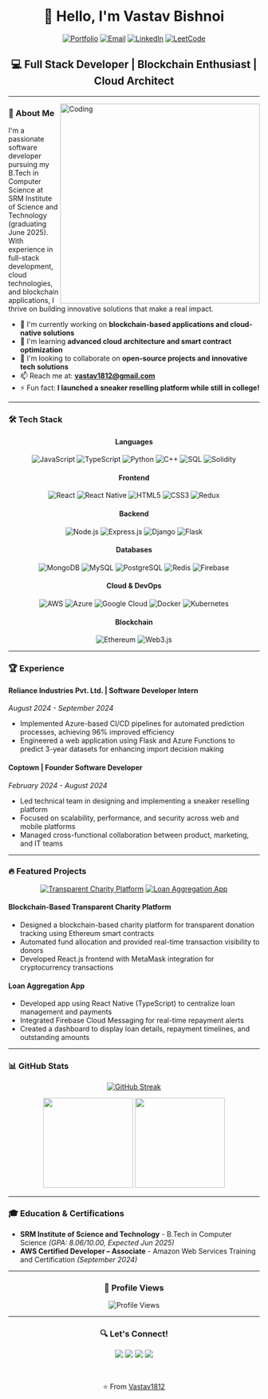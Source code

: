# <div align="center">👋 Hello, I'm Vastav Bishnoi</div>

<div align="center">
  
[![Portfolio](https://img.shields.io/badge/Portfolio-FF7139?style=for-the-badge&logo=About.me&logoColor=white)](https://vastavbishnoi.life)
[![Email](https://img.shields.io/badge/Email-D14836?style=for-the-badge&logo=gmail&logoColor=white)](mailto:vastav1812@gmail.com)
[![LinkedIn](https://img.shields.io/badge/LinkedIn-0077B5?style=for-the-badge&logo=linkedin&logoColor=white)](https://www.linkedin.com/in/vastav-bishnoi-8b6071223/)
[![LeetCode](https://img.shields.io/badge/LeetCode-FFA116?style=for-the-badge&logo=LeetCode&logoColor=black)](https://leetcode.com/u/vastav1812/)

</div>

## <div align="center">💻 Full Stack Developer | Blockchain Enthusiast | Cloud Architect</div>

---

<img align="right" alt="Coding" width="400" src="https://github.com/Vastav1812/Vastav1812/blob/main/coding.gif">

### 🚀 About Me

I'm a passionate software developer pursuing my B.Tech in Computer Science at SRM Institute of Science and Technology (graduating June 2025). With experience in full-stack development, cloud technologies, and blockchain applications, I thrive on building innovative solutions that make a real impact.

- 🔭 I'm currently working on **blockchain-based applications and cloud-native solutions**
- 🌱 I'm learning **advanced cloud architecture and smart contract optimization**
- 👯 I'm looking to collaborate on **open-source projects and innovative tech solutions**
- 📫 Reach me at: **vastav1812@gmail.com**
- ⚡ Fun fact: **I launched a sneaker reselling platform while still in college!**

---

### 🛠️ Tech Stack

<div align="center">

#### Languages
![JavaScript](https://img.shields.io/badge/JavaScript-F7DF1E?style=for-the-badge&logo=javascript&logoColor=black)
![TypeScript](https://img.shields.io/badge/TypeScript-007ACC?style=for-the-badge&logo=typescript&logoColor=white)
![Python](https://img.shields.io/badge/Python-3776AB?style=for-the-badge&logo=python&logoColor=white)
![C++](https://img.shields.io/badge/C%2B%2B-00599C?style=for-the-badge&logo=c%2B%2B&logoColor=white)
![SQL](https://img.shields.io/badge/SQL-4479A1?style=for-the-badge&logo=mysql&logoColor=white)
![Solidity](https://img.shields.io/badge/Solidity-363636?style=for-the-badge&logo=solidity&logoColor=white)

#### Frontend
![React](https://img.shields.io/badge/React-20232A?style=for-the-badge&logo=react&logoColor=61DAFB)
![React Native](https://img.shields.io/badge/React_Native-20232A?style=for-the-badge&logo=react&logoColor=61DAFB)
![HTML5](https://img.shields.io/badge/HTML5-E34F26?style=for-the-badge&logo=html5&logoColor=white)
![CSS3](https://img.shields.io/badge/CSS3-1572B6?style=for-the-badge&logo=css3&logoColor=white)
![Redux](https://img.shields.io/badge/Redux-593D88?style=for-the-badge&logo=redux&logoColor=white)

#### Backend
![Node.js](https://img.shields.io/badge/Node.js-339933?style=for-the-badge&logo=nodedotjs&logoColor=white)
![Express.js](https://img.shields.io/badge/Express.js-000000?style=for-the-badge&logo=express&logoColor=white)
![Django](https://img.shields.io/badge/Django-092E20?style=for-the-badge&logo=django&logoColor=white)
![Flask](https://img.shields.io/badge/Flask-000000?style=for-the-badge&logo=flask&logoColor=white)

#### Databases
![MongoDB](https://img.shields.io/badge/MongoDB-4EA94B?style=for-the-badge&logo=mongodb&logoColor=white)
![MySQL](https://img.shields.io/badge/MySQL-4479A1?style=for-the-badge&logo=mysql&logoColor=white)
![PostgreSQL](https://img.shields.io/badge/PostgreSQL-316192?style=for-the-badge&logo=postgresql&logoColor=white)
![Redis](https://img.shields.io/badge/Redis-DC382D?style=for-the-badge&logo=redis&logoColor=white)
![Firebase](https://img.shields.io/badge/Firebase-FFCA28?style=for-the-badge&logo=firebase&logoColor=black)

#### Cloud & DevOps
![AWS](https://img.shields.io/badge/AWS-232F3E?style=for-the-badge&logo=amazon-aws&logoColor=white)
![Azure](https://img.shields.io/badge/Azure-0078D4?style=for-the-badge&logo=microsoftazure&logoColor=white)
![Google Cloud](https://img.shields.io/badge/Google_Cloud-4285F4?style=for-the-badge&logo=google-cloud&logoColor=white)
![Docker](https://img.shields.io/badge/Docker-2496ED?style=for-the-badge&logo=docker&logoColor=white)
![Kubernetes](https://img.shields.io/badge/Kubernetes-326CE5?style=for-the-badge&logo=kubernetes&logoColor=white)

#### Blockchain
![Ethereum](https://img.shields.io/badge/Ethereum-3C3C3D?style=for-the-badge&logo=Ethereum&logoColor=white)
![Web3.js](https://img.shields.io/badge/Web3.js-F16822?style=for-the-badge&logo=web3.js&logoColor=white)

</div>

---

### 🏆 Experience

#### Reliance Industries Pvt. Ltd. | Software Developer Intern
*August 2024 - September 2024*

- Implemented Azure-based CI/CD pipelines for automated prediction processes, achieving 96% improved efficiency
- Engineered a web application using Flask and Azure Functions to predict 3-year datasets for enhancing import decision making

#### Coptown | Founder Software Developer
*February 2024 - August 2024*

- Led technical team in designing and implementing a sneaker reselling platform
- Focused on scalability, performance, and security across web and mobile platforms
- Managed cross-functional collaboration between product, marketing, and IT teams

---

### 🔥 Featured Projects

<div align="center">

[![Transparent Charity Platform](https://github-readme-stats.vercel.app/api/pin/?username=Vastav1812&repo=charity-platform&theme=react)](https://github.com/Vastav1812/charity-platform)
[![Loan Aggregation App](https://github-readme-stats.vercel.app/api/pin/?username=Vastav1812&repo=loan-aggregation-app&theme=react)](https://github.com/Vastav1812/loan-aggregation-app)

</div>

#### Blockchain-Based Transparent Charity Platform
- Designed a blockchain-based charity platform for transparent donation tracking using Ethereum smart contracts
- Automated fund allocation and provided real-time transaction visibility to donors
- Developed React.js frontend with MetaMask integration for cryptocurrency transactions

#### Loan Aggregation App
- Developed app using React Native (TypeScript) to centralize loan management and payments
- Integrated Firebase Cloud Messaging for real-time repayment alerts
- Created a dashboard to display loan details, repayment timelines, and outstanding amounts

---

### 📊 GitHub Stats

<div align="center">
  
[![GitHub Streak](https://github-readme-streak-stats.herokuapp.com/?user=Vastav1812&theme=react)](https://git.io/streak-stats)

<img height="180em" src="https://github-readme-stats.vercel.app/api?username=Vastav1812&show_icons=true&theme=react&include_all_commits=true&count_private=true"/>
<img height="180em" src="https://github-readme-stats.vercel.app/api/top-langs/?username=Vastav1812&layout=compact&langs_count=7&theme=react"/>

</div>

---

### 🎓 Education & Certifications

- **SRM Institute of Science and Technology** - B.Tech in Computer Science *(GPA: 8.06/10.00, Expected Jun 2025)*
- **AWS Certified Developer – Associate** - Amazon Web Services Training and Certification *(September 2024)*

---

<div align="center">
  
### 👀 Profile Views

![Profile Views](https://komarev.com/ghpvc/?username=Vastav1812&color=brightgreen&style=for-the-badge)

</div>

---

<div align="center">
  
### 🔍 Let's Connect!

<p>
<a href="mailto:vastav1812@gmail.com"><img src="https://img.shields.io/badge/Email-vastav1812@gmail.com-D14836?style=flat-square&logo=gmail&logoColor=white"/></a>
<a href="https://www.linkedin.com/in/vastav-bishnoi-8b6071223/"><img src="https://img.shields.io/badge/LinkedIn-Connect-0077B5?style=flat-square&logo=linkedin&logoColor=white"/></a>
<a href="https://leetcode.com/u/vastav1812/"><img src="https://img.shields.io/badge/LeetCode-Profile-FFA116?style=flat-square&logo=leetcode&logoColor=white"/></a>
<a href="tel:+919878035355"><img src="https://img.shields.io/badge/Phone-%2B91--9878035355-25D366?style=flat-square&logo=whatsapp&logoColor=white"/></a>
</p>

<br>

⭐️ From [Vastav1812](https://github.com/Vastav1812)

</div>
